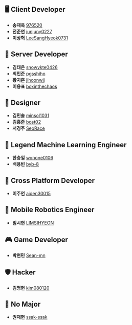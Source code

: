 ## 🖥 Client Developer

- **송재욱** [976520](https://github.com/976520)
- **전준연** [junjuny0227](https://github.com/junjuny0227)
- **이상혁** [LeeSangHyeok0731](https://github.com/LeeSangHyeok0731)

## 💾 Server Developer

- **김태은** [snowykte0426](https://github.com/snowykte0426)
- **최민준** [pgsshiho](https://github.com/pgsshiho)
- **황지훈** [jihoonwjj](https://github.com/jihoonwjj)
- **이용표** [boxinthechaos](https://github.com/boxinthechaos)
  
## 🎨 Designer

- **김민솔** [minsol1031](https://github.com/minsol1031)
- **김홍준** [bost02](https://github.com/bost02)
- **서경주** [SeoRace](https://github.com/SeoRace)

## 🧠 Legend Machine Learning Engineer

- **한승일** [wonone0106](https://github.com/wonone0106)
- **배용빈** [byb-8](https://github.com/byb-8)

## 📱 Cross Platform Developer

- **이주언** [aiden30015](https://github.com/aiden30015)

## 🦾 Mobile Robotics Engineer

- **임시현** [LIMSIHYEON](https://github.com/LIMSIHYEON)

## 🎮️ Game Developer

- **박현민** [Sean-mn](https://github.com/Sean-mn)

## 🛡️ Hacker

- **김명현** [kim080120](https://github.com/kim080120)

## 🚫 No Major

- **권재헌** [ssak-ssak](https://github.com/ssak-ssak)

